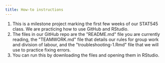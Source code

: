 ```yaml
---
title: How-to instructions
---
```

1. This is a milestone project marking the first few weeks of our STAT545 class. We are practicing how to use GitHub and RStudio. 
2. The files in our GitHub repo are the "README.md" file you are currently reading, the "TEAMWORK.md" file that details our rules for group work and division of labour, and the "troubleshooting-1.Rmd" file that we will use to practice fixing errors.
3. You can run this by downloading the files and opening them in RStudio. 
